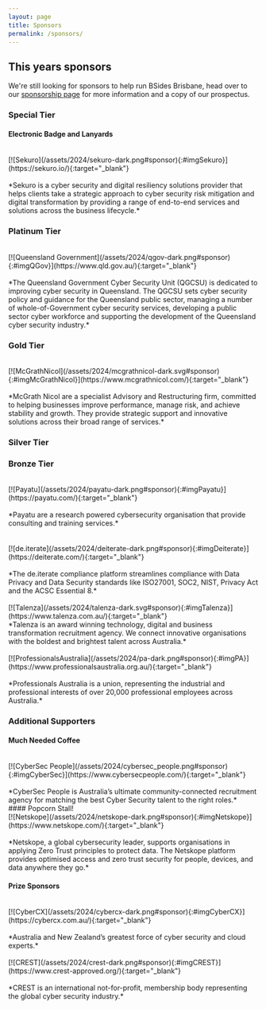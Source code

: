 ```yaml
---
layout: page
title: Sponsors
permalink: /sponsors/
---
```


## This years sponsors
We're still looking for sponsors to help run BSides Brisbane, head over to our [sponsorship page](/sponsorship/) for more information and a copy of our prospectus.

### Special Tier

#### Electronic Badge and Lanyards
<br />
[![Sekuro](/assets/2024/sekuro-dark.png#sponsor){:#imgSekuro}](https://sekuro.io/){:target="_blank"}
<br /><br />
*Sekuro is a cyber security and digital resiliency solutions provider that helps clients take a strategic approach to cyber security risk mitigation and digital transformation by providing a range of end-to-end services and solutions across the business lifecycle.*
<br />

### Platinum Tier
<br />
[![Queensland Government](/assets/2024/qgov-dark.png#sponsor){:#imgQGov}](https://www.qld.gov.au/){:target="_blank"}
<br /><br />
*The Queensland Government Cyber Security Unit (QGCSU) is dedicated to improving cyber security in Queensland. The QGCSU sets cyber security policy and guidance for the Queensland public sector, managing a number of whole-of-Government cyber security services, developing a public sector cyber workforce and supporting the development of the Queensland cyber security industry.*
<br />

### Gold Tier
<br />
[![McGrathNicol](/assets/2024/mcgrathnicol-dark.svg#sponsor){:#imgMcGrathNicol}](https://www.mcgrathnicol.com/){:target="_blank"}
<br /><br />
*McGrath Nicol are a specialist Advisory and Restructuring firm, committed to helping businesses improve performance, manage risk, and achieve stability and growth. They provide strategic support and innovative solutions across their broad range of services.*
<br />

### Silver Tier

### Bronze Tier
<br />
[![Payatu](/assets/2024/payatu-dark.png#sponsor){:#imgPayatu}](https://payatu.com/){:target="_blank"}
<br /><br />
*Payatu are a research powered cybersecurity organisation that provide consulting and training services.*
<br /><br /><br />
[![de.iterate](/assets/2024/deiterate-dark.png#sponsor){:#imgDeiterate}](https://deiterate.com/){:target="_blank"}
<br /><br />
*The de.iterate compliance platform streamlines compliance with Data Privacy and Data Security standards like ISO27001, SOC2, NIST, Privacy Act and the ACSC Essential 8.*
<br /><br />
[![Talenza](/assets/2024/talenza-dark.svg#sponsor){:#imgTalenza}](https://www.talenza.com.au/){:target="_blank"}
<br />
*Talenza is an award winning technology, digital and business transformation recruitment agency. We connect innovative organisations with the boldest and brightest talent across Australia.*
<br /><br />
[![ProfessionalsAustralia](/assets/2024/pa-dark.png#sponsor){:#imgPA}](https://www.professionalsaustralia.org.au/){:target="_blank"}
<br /><br />
*Professionals Australia is a union, representing the industrial and professional interests of over 20,000 professional employees across Australia.*

### Additional Supporters

#### Much Needed Coffee
<br />
[![CyberSec People](/assets/2024/cybersec_people.png#sponsor){:#imgCyberSec}](https://www.cybersecpeople.com/){:target="_blank"}
<br /><br />
*CyberSec People is Australia’s ultimate community-connected recruitment agency for matching the best Cyber Security talent to the right roles.*
<br />
#### Popcorn Stall!
<br />
[![Netskope](/assets/2024/netskope-dark.png#sponsor){:#imgNetskope}](https://www.netskope.com/){:target="_blank"}
<br /><br />
*Netskope, a global cybersecurity leader, supports organisations in applying Zero Trust principles to protect data. The Netskope platform provides optimised access and zero trust security for people, devices, and data anywhere they go.*
<br />

#### Prize Sponsors
<br />
[![CyberCX](/assets/2024/cybercx-dark.png#sponsor){:#imgCyberCX}](https://cybercx.com.au/){:target="_blank"}
<br /><br />
*Australia and New Zealand’s greatest force of cyber security and cloud experts.*
<br /><br />
[![CREST](/assets/2024/crest-dark.png#sponsor){:#imgCREST}](https://www.crest-approved.org/){:target="_blank"}
<br /> <br />
*CREST is an international not-for-profit, membership body representing the global cyber security industry.*